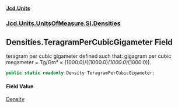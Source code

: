#### [Jcd.Units](index.md 'index')

### [Jcd.Units.UnitsOfMeasure.SI](Jcd.Units.UnitsOfMeasure.SI.md 'Jcd.Units.UnitsOfMeasure.SI').[Densities](Densities.md 'Jcd.Units.UnitsOfMeasure.SI.Densities')

## Densities.TeragramPerCubicGigameter Field

teragram per cubic gigameter defined such that: gigagram per cubic megameter = Tg/Gm³ ×
(1000.0)/((1000.0)*(1000.0)*(1000.0)).

```csharp
public static readonly Density TeragramPerCubicGigameter;
```

#### Field Value

[Density](Density.md 'Jcd.Units.UnitTypes.Density')